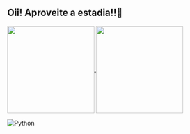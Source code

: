 ## Oii! Aproveite a estadia!!🌱



<a href="https://github.com/anuraghazra/github-readme-stats">
  <img height=200 align="center" src="https://github-readme-stats.vercel.app/api?username=ratpun&show_icons=true&theme=synthwave" />
</a>
<a href="https://github.com/anuraghazra/convoychat">
  <img height=200 align="center" src="https://github-readme-stats.vercel.app/api/top-langs?username=ratpun&layout=compact&langs_count=8&card_width=200&show_icons=true&theme=synthwave" />
</a>

![Python]([https://img.shields.io/badge/WhatsApp-25D366?style=for-the-badge&logo=whatsapp&logoColor=white](https://img.shields.io/badge/Python-3776AB?style=for-the-badge&logo=python&logoColor=white))

